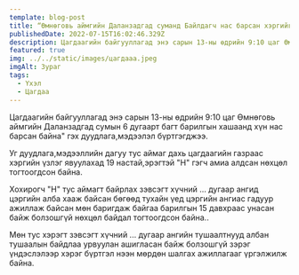 ```yaml
---
template: blog-post
title: “Өмнөговь аймгийн Даланзадгад суманд Байлдагч нас барсан хэргийг шалгаж байна
publishedDate: 2022-07-15T16:02:46.329Z
description: Цагдаагийн байгууллагад энэ сарын 13-ны өдрийн 9:10 цаг Өмнөговь аймгийн Даланзадгад сумын 6 дугаарт багт барилгын хашаанд  хүн нас барсан байна" гэх дуудлага,мэдээлэл бүртгэгджээ.
featured: true
img: ../../static/images/цагдааа.jpeg
imgAlt: Зураг
tags:
  - Үхэл
  - Цагдаа
---
```


Цагдаагийн байгууллагад энэ сарын 13-ны өдрийн 9:10 цаг Өмнөговь аймгийн Даланзадгад сумын 6 дугаарт багт барилгын хашаанд  хүн нас барсан байна" гэх дуудлага,мэдээлэл бүртгэгджээ.

Уг дуудлага,мэдээллийн дагуу тус аймаг дахь цагдаагийн газраас хэргийн үзлэг явуулахад 19 настай,эрэгтэй "H" гэгч амиа алдсан нөхцөл тогтоогдсон байна.

Хохирогч "H" тус аймагт байрлах зэвсэгт хүчний ... дугаар ангид цэргийн алба хааж байсан бөгөөд тухайн үед цэргийн ангиас гадуур ажиллаж байсан мөн баригдаж байгаа барилгын 15 давхраас унасан байж болзошгүй нөхцөл байдал тогтоогдсон байна..

Мөн тус хэрэгт зэвсэгт хүчний ... дугаар ангийн тушаалтнууд албан тушаалын байдлаа урвуулан ашигласан байж болзошгүй зэрэг үндэслэлээр хэрэг бүртгэл нээн мөрдөн шалгах ажиллагааг үргэлжилж байна.